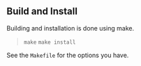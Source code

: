 Build and Install
---------------------------------------
Building and installation is done using make.

> `make`
> `make install`

See the `Makefile` for the options you have.
